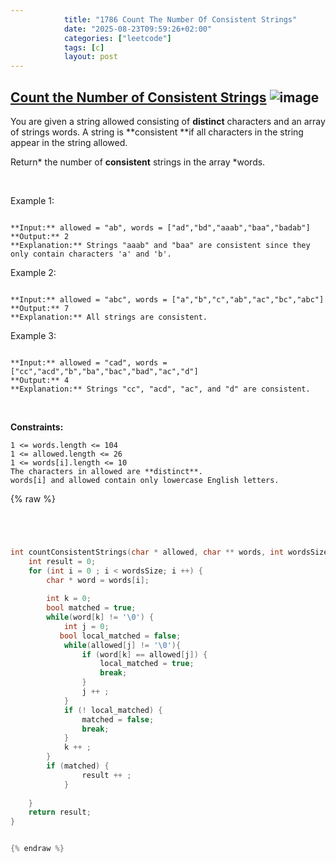```yaml
---
            title: "1786 Count The Number Of Consistent Strings"
            date: "2025-08-23T09:59:26+02:00"
            categories: ["leetcode"]
            tags: [c]
            layout: post
---
```

            
## [Count the Number of Consistent Strings](https://leetcode.com/problems/count-the-number-of-consistent-strings) ![image](https://img.shields.io/badge/Difficulty-Easy-brightgreen)

You are given a string allowed consisting of **distinct** characters and an array of strings words. A string is **consistent **if all characters in the string appear in the string allowed.

Return* the number of **consistent** strings in the array *words.

 

Example 1:

```

**Input:** allowed = "ab", words = ["ad","bd","aaab","baa","badab"]
**Output:** 2
**Explanation:** Strings "aaab" and "baa" are consistent since they only contain characters 'a' and 'b'.

```

Example 2:

```

**Input:** allowed = "abc", words = ["a","b","c","ab","ac","bc","abc"]
**Output:** 7
**Explanation:** All strings are consistent.

```

Example 3:

```

**Input:** allowed = "cad", words = ["cc","acd","b","ba","bac","bad","ac","d"]
**Output:** 4
**Explanation:** Strings "cc", "acd", "ac", and "d" are consistent.

```

 

**Constraints:**

	1 <= words.length <= 104
	1 <= allowed.length <= 26
	1 <= words[i].length <= 10
	The characters in allowed are **distinct**.
	words[i] and allowed contain only lowercase English letters.

{% raw %}


```c




int countConsistentStrings(char * allowed, char ** words, int wordsSize){
    int result = 0;
    for (int i = 0 ; i < wordsSize; i ++) {
        char * word = words[i];
        
        int k = 0;
        bool matched = true;
        while(word[k] != '\0') {
            int j = 0;
           bool local_matched = false;
            while(allowed[j] != '\0'){
                if (word[k] == allowed[j]) {
                    local_matched = true;
                    break;
                } 
                j ++ ;
            }
            if (! local_matched) {
                matched = false;
                break;
            }
            k ++ ;
        }
        if (matched) {
                result ++ ;
            }
        
    }
    return result;
}


{% endraw %}
```
